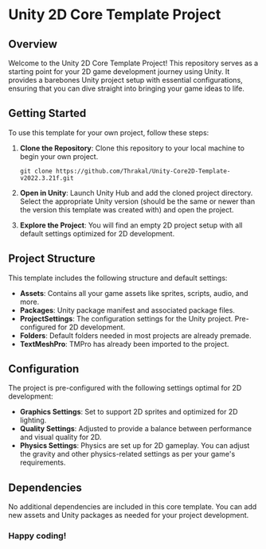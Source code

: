 # Unity 2D Core Template Project

## Overview

Welcome to the Unity 2D Core Template Project! This repository serves as a starting point for your 2D game development journey using Unity. It provides a barebones Unity project setup with essential configurations, ensuring that you can dive straight into bringing your game ideas to life.

## Getting Started

To use this template for your own project, follow these steps:

1. **Clone the Repository**: Clone this repository to your local machine to begin your own project.
   
   ```
   git clone https://github.com/Thrakal/Unity-Core2D-Template-v2022.3.21f.git
   ```

2. **Open in Unity**: Launch Unity Hub and add the cloned project directory. Select the appropriate Unity version (should be the same or newer than the version this template was created with) and open the project.

3. **Explore the Project**: You will find an empty 2D project setup with all default settings optimized for 2D development.

## Project Structure

This template includes the following structure and default settings:

- **Assets**: Contains all your game assets like sprites, scripts, audio, and more.
- **Packages**: Unity package manifest and associated package files.
- **ProjectSettings**: The configuration settings for the Unity project. Pre-configured for 2D development.
- **Folders**: Default folders needed in most projects are already premade.
- **TextMeshPro**: TMPro has already been imported to the project.

## Configuration

The project is pre-configured with the following settings optimal for 2D development:

- **Graphics Settings**: Set to support 2D sprites and optimized for 2D lighting.
- **Quality Settings**: Adjusted to provide a balance between performance and visual quality for 2D.
- **Physics Settings**: Physics are set up for 2D gameplay. You can adjust the gravity and other physics-related settings as per your game's requirements.

## Dependencies

No additional dependencies are included in this core template. You can add new assets and Unity packages as needed for your project development.

### Happy coding!
